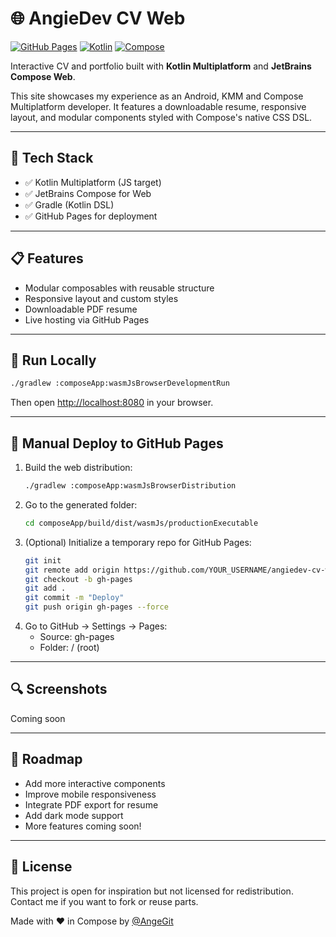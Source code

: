 # 🌐 AngieDev CV Web

[![GitHub Pages](https://img.shields.io/badge/Live%20Site-Coming%20Soon-blueviolet?style=flat-square&logo=github)](https://yourusername.github.io/angiedev-cv-web)
[![Kotlin](https://img.shields.io/badge/Kotlin-1.9.22-orange?style=flat-square&logo=kotlin)](https://kotlinlang.org)
[![Compose](https://img.shields.io/badge/Compose%20Web-1.6.10-blue?style=flat-square&logo=jetbrains)](https://github.com/JetBrains/compose-multiplatform)

Interactive CV and portfolio built with **Kotlin Multiplatform** and **JetBrains Compose Web**.

This site showcases my experience as an Android, KMM and Compose Multiplatform developer. It features a downloadable resume, responsive layout, and modular components styled with Compose's native CSS DSL.

---

## 🔧 Tech Stack

- ✅ Kotlin Multiplatform (JS target)
- ✅ JetBrains Compose for Web
- ✅ Gradle (Kotlin DSL)
- ✅ GitHub Pages for deployment

---

## 📋 Features

- Modular composables with reusable structure
- Responsive layout and custom styles
- Downloadable PDF resume
- Live hosting via GitHub Pages


---

## 📄 Run Locally

```bash
./gradlew :composeApp:wasmJsBrowserDevelopmentRun
```

Then open [http://localhost:8080](http://localhost:8080) in your browser.

---

## 🛫 Manual Deploy to GitHub Pages

1. Build the web distribution:
   ```bash
   ./gradlew :composeApp:wasmJsBrowserDistribution
   ```
2. Go to the generated folder:
   ```bash
   cd composeApp/build/dist/wasmJs/productionExecutable
   ```
3. (Optional) Initialize a temporary repo for GitHub Pages:
   ```bash
   git init
   git remote add origin https://github.com/YOUR_USERNAME/angiedev-cv-web.git
   git checkout -b gh-pages
   git add .
   git commit -m "Deploy"
   git push origin gh-pages --force
   ```
4. Go to GitHub → Settings → Pages:
   - Source: gh-pages
   - Folder: / (root)

---

## 🔍 Screenshots

Coming soon

---

## 🚀 Roadmap

- Add more interactive components
- Improve mobile responsiveness
- Integrate PDF export for resume
- Add dark mode support
- More features coming soon!

---

## 💖 License

This project is open for inspiration but not licensed for redistribution. Contact me if you want to fork or reuse parts.

Made with ❤️ in Compose by [@AngeGit](https://github.com/AngeGit)

